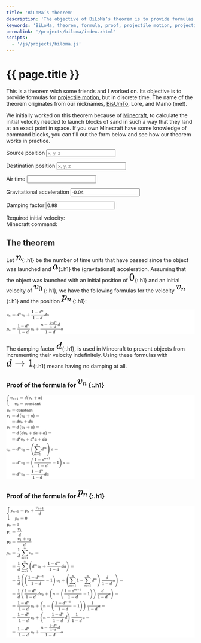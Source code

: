 ```yaml
---
title: 'BiLoMa’s theorem'
description: 'The objective of BiLoMa’s theorem is to provide formulas for projectile motion, but in discrete time.'
keywords: 'BiLoMa, theorem, formula, proof, projectile motion, projectile, motion, velocity, position, displacement, discrete time, discrete'
permalink: '/projects/biloma/index.xhtml'
scripts:
  - '/js/projects/biloma.js'
---
```


# {{ page.title }} #
This is a theorem wich some friends and I worked on. Its objective is to provide formulas for
[projectile motion](https://en.wikipedia.org/wiki/Projectile_motion), but in discrete time. The name of the theorem
originates from our nicknames, [BisUmTo](https://bisumto.it/), Lore, and Mamo (me!).

We initially worked on this theorem because of [Minecraft](https://www.minecraft.net/), to calculate the initial
velocity needed to launch blocks of sand in such a way that they land at an exact point in
space. <span class="js-only">If you own Minecraft have some knowledge of command blocks, you can fill out the form
below and see how our theorem works in practice.<span>

<form id="biloma" class="js-only" target="_self">
	<p>
		<label for="biloma-source-pos">Source position</label>
		<input id="biloma-source-pos" name="source-pos" required="required" placeholder="x, y, z" spellcheck="false" />
	</p>
	<p>
		<label for="biloma-destination-pos">Destination position</label>
		<input id="biloma-destination-pos" name="destination-pos" required="required" placeholder="x, y, z" spellcheck="false" />
	</p>
	<p>
		<label for="biloma-air-time">Air time</label>
		<input id="biloma-air-time" name="air-time" required="required" spellcheck="false" />
	</p>
	<p>
		<label for="biloma-acceleration">Gravitational acceleration</label>
		<input id="biloma-acceleration" name="acceleration" required="required" spellcheck="false" value="-0.04" />
	</p>
	<p>
		<label for="biloma-damping">Damping factor</label>
		<input id="biloma-damping" name="damping" required="required" spellcheck="false" value="0.98" />
	</p>
	<p>
		<label for="biloma-result">Required initial velocity:</label>
		<output id="biloma-result" name="result"></output>
		<br />
		<label for="biloma-command">Minecraft command:</label>
		<code><output id="biloma-command" name="command"></output></code>
	</p>
</form>

## The theorem ##
Let ![](/img/projects/biloma/n.svg){:.h1} be the number of time units that have passed since the object was launched
and ![](/img/projects/biloma/a.svg){:.h1} the (gravitational) acceleration. Assuming that the object was launched with
an initial position of ![](/img/projects/biloma/0.svg){:.h1} and an initial velocity of
![](/img/projects/biloma/v0.svg){:.h1}, we have the following formulas for the velocity
![](/img/projects/biloma/vn.svg){:.h1} and the position ![](/img/projects/biloma/pn.svg){:.h1}:

![](/img/projects/biloma/theorem.svg)

The damping factor ![](/img/projects/biloma/d.svg){:.h1}, is used in Minecraft to prevent objects from incrementing
their velocity indefinitely. Using these formulas with ![](/img/projects/biloma/d-to-1.svg){:.h1} means having no
damping at all.

### Proof of the formula for ![](/img/projects/biloma/vn.svg){:.h1} ###

![](/img/projects/biloma/vn-proof.svg)

### Proof of the formula for ![](/img/projects/biloma/pn.svg){:.h1} ###

![](/img/projects/biloma/pn-proof.svg)